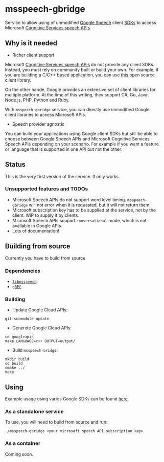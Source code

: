 # msspeech-gbridge

Service to allow using of unmodified [Google Speech](https://cloud.google.com/speech/docs/reference/libraries) client [SDKs](https://cloud.google.com/speech/docs/reference/libraries) to access Microsoft [Cognitive Services speech APIs](https://azure.microsoft.com/en-us/services/cognitive-services/speech/).

## Why is it needed

* Richer client support

Microsoft [Cognitive Services speech APIs](https://azure.microsoft.com/en-us/services/cognitive-services/speech/) do not provide any client SDKs. Instead, you must rely on community built or build your own. For example, if you are building a C/C++ based application, you can use [this](https://github.com/technicianted/libmsspeech) open source client library.

On the other hande, Google provides an extensive set of client libraries for multiple platform. At the time of this writing, they support C#, Go, Java, Node.js, PHP, Python and Ruby.

With `msspeech-gbridge` service, you can directly use unmodified Google client libraries to access Microsoft APIs.

* Speech provider agnostic

You can build your applications using Google client SDKs but still be able to choose between Google Speech APIs and Microsoft Cognitive Services Speech APIs depending on your scenario. For example if you want a feature or language that is supported in one API but not the other.

## Status

This is the very first version of the service. It only works. 

### Unsupported features and TODOs

* Microsoft Speech APIs do not support word level timing. `msspeech-gbridge` will not error when it is requested, but it will not return them.
* Microsoft subscription key has to be supplied at the service, not by the client. WiP to supply it by clients.
* Microsoft Speech APIs support `conversational` mode, which is not available in Google APIs.
* Lots of documentation!

## Building from source

Currently you have to build from source.

### Dependencies

* [`libmsspeech`](https://github.com/technicianted/libmsspeech).
* [`gRPC`](https://grpc.io).

### Building

* Update Google Cloud APIs:

```
git submodule update
```

* Generete Google Cloud APIs:
```
cd googleapis
make LANGUAGE=c++ OUTPUT=output/
```

* Build `msspeech-bridge`:
```
mkdir build
cd build
cmake ../
make
```

## Using

Example usage using varios Google SDKs can be found [here](https://github.com/technicianted/msspeech-gbridge/examples/). 

### As a standalone service

To use, you will need to build from source and run:

```
./msspeech-gbridge <your microsoft speech API subscription key>
```

### As a container

Coming soon.

